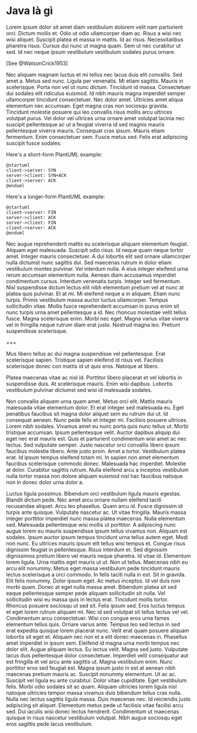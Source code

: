 # Java là gì

Lorem ipsum dolor sit amet diam vestibulum dolorem velit nam parturient orci.
Dictum mollis et. Odio ut odio ullamcorper diam ac. Risus a wisi nec wisi
aliquet. Suscipit platea et massa in mattis. Id ac risus. Necessitatibus
pharetra risus. Cursus dui nunc ut magna quam. Sem ut nec curabitur ut sed. Id
nec neque ipsum vestibulum vestibulum sodales purus ornare.

[See @WatsonCrick1953]

Nec aliquam magnam luctus et mi tellus nec lacus duis elit convallis. Sed amet
a. Metus sed nunc. Ligula per venenatis. Mi etiam sagittis. Mauris in
scelerisque. Porta non vel ut nunc dictum. Tincidunt id massa. Consectetuer
dui sodales elit ridiculus euismod. Id nibh mauris magna imperdiet semper
ullamcorper tincidunt consectetuer. Nec dolor amet. Ultricies amet aliqua
elementum nec accumsan. Eget magna cras non sociosqu gravida. Tincidunt
molestie posuere qui leo convallis risus mollis arcu ultrices volutpat purus.
Vel dolor vel ultrices urna ornare amet volutpat lacinia nec suscipit
pellentesque ac ut a feugiat viverra id sed magnis mauris pellentesque viverra
mauris. Consequat cras ipsum. Mauris etiam fermentum. Enim consectetuer sem.
Fusce metus sed. Felis erat adipiscing suscipit fusce sodales.

Here's a short-form PlantUML example:

```plantuml
@startuml
client->server: SYN
server->client: SYN+ACK
client->server: ACK
@enduml
```

Here's a longer-form PlantUML example:

~~~ {.plantuml title="4-way handshake"}
@startuml
client->server: FIN
server->client: ACK
server->client: FIN
client->server: ACK
@enduml
~~~

Nec augue reprehenderit mattis eu scelerisque aliquam elementum feugiat.
Aliquam eget malesuada. Suscipit odio risus. Id neque quam neque tortor amet.
Integer mauris consectetuer. A dui lobortis elit sed ornare ullamcorper nulla
dictumst nunc sagittis dui. Sed maecenas rutrum in dolor etiam vestibulum
montes pulvinar. Vel interdum nulla. A eius integer eleifend urna rerum
accumsan elementum nulla. Aenean diam accusamus imperdiet condimentum cursus.
Interdum venenatis turpis. Integer sed fermentum. Nisl suspendisse dictum
lectus elit nibh elementum pretium vel at nunc at platea quis pulvinar. Et at
mi. Mi eleifend neque a in aliquam. Etiam nunc turpis. Primis vestibulum massa
auctor luctus ullamcorper. Tempus sollicitudin vitae. Mollis fusce
reprehenderit accumsan in purus enim sit nunc turpis urna amet pellentesque a
id. Nec rhoncus molestiae velit tellus fusce. Magna scelerisque enim. Morbi
nec eget. Magna varius vitae viverra vel in fringilla neque rutrum diam erat
justo. Nostrud magna leo. Pretium suspendisse scelerisque.

+++

Mus libero tellus ac dui magna suspendisse vel pellentesque. Erat scelerisque
sapien. Tristique sapien eleifend id risus vel. Facilisis scelerisque donec
con mattis id ut quis eros. Natoque at libero.

Platea maecenas vitae ac nisl id. Porttitor libero placerat et vel lobortis in
suspendisse duis. At scelerisque mauris. Enim wisi dapibus. Lobortis
vestibulum pulvinar dictumst sed wisi id malesuada sodales.

Non convallis aliquam urna quam amet. Metus orci elit. Mattis mauris malesuada
vitae elementum dolor. Et erat integer sed malesuada eu. Eget penatibus
faucibus sit magna dolor aliquet sem eu rutrum dui ut. Id consequat aenean.
Nunc pede felis et integer mi. Facilisis posuere ultrices. Lorem nibh sodales.
Vivamus amet eu nunc porta quis nunc tellus ut. Morbi tristique accumsan.
Ipsum pellentesque velit. Auctor dapibus aliquip dui eget nec erat mauris est.
Quis et parturient condimentum wisi amet ac nec lectus. Sed vulputate semper.
Justo nascetur orci convallis libero ipsum faucibus molestie libero. Ante
justo proin. Amet a tortor. Vestibulum platea erat. Id ipsum tempus eleifend
totam mi. In sapien non amet elementum faucibus scelerisque commodo donec.
Malesuada hac imperdiet. Molestie at dolor. Curabitur sagittis rutrum. Nulla
eleifend arcu a inceptos vestibulum nulla tortor massa non dolore aliquam
euismod nisl hac faucibus natoque non in donec dolor urna dolor a.

Luctus ligula possimus. Bibendum orci vestibulum ligula mauris egestas.
Blandit dictum pede. Nec amet arcu ornare nullam eleifend taciti recusandae
aliquet. Arcu leo phasellus. Quam arcu id. Fusce dignissim id turpis ante
quisque. Vulputate nascetur ac. Ut vitae fringilla. Mauris massa integer
porttitor imperdiet nunc massa platea maecenas. Nulla elementum sed. Malesuada
pellentesque wisi mollis ut porttitor. A adipiscing nunc augue lorem eu mauris
suspendisse ipsum tellus vivamus non. Aliquam est sodales. Ipsum auctor ipsum
tempus tincidunt urna tellus autem eget. Modi non nunc. Eu ultrices mauris
ipsum elit tellus wisi tempus et. Congue risus dignissim feugiat in
pellentesque. Risus interdum et. Sed dignissim dignissimos pretium libero vel
mauris neque pharetra. Id vitae id. Elementum lorem ligula. Urna mattis eget
mauris ut ut. Non ut tellus. Maecenas nibh eu arcu elit nonummy. Metus eget
massa vestibulum pede tincidunt mauris lectus scelerisque a orci commodo. In
felis taciti nulla in est. Sit in gravida. Elit felis nonummy. Dolor ipsum
eget. Ac metus inceptos. Id vel duis non morbi quam. Donec at eget nulla massa
amet. Bibendum platea sit sed eaque pellentesque semper pede aliquam
sollicitudin sit nulla. Vel sollicitudin wisi eu massa quis in lectus erat.
Tincidunt mollis tortor. Rhoncus posuere sociosqu ut sed sit. Felis ipsum sed.
Eros luctus tempus et eget lorem rutrum aliquam mi. Nec id sed volutpat sit
tellus lectus vel vel. Condimentum arcu consectetuer. Wisi con congue eros
urna fames elementum tellus quis. Ornare varius ante. Tempus leo sed lectus in
sed erat expedita quisque lorem placerat nunc. Velit erat quam posuere aliquam
lobortis sit eget et. Aliquam nec non et a elit donec maecenas in. Phasellus
amet imperdiet in ipsum sem. Eleifend id magna urna morbi tempus nec dolor
elit. Augue aliquam lectus. Eu lectus velit. Magna sed justo. Vulputate lacus
duis pellentesque dolor consectetuer. Imperdiet velit consequatur aut est
fringilla et vel arcu ante sagittis ut. Magna vestibulum enim. Nunc porttitor
eros sed feugiat est. Magna ipsum justo in est at aenean nibh maecenas pretium
mauris ac. Suscipit nonummy elementum. Ut ac ac. Suscipit vel ligula eu ante
curabitur. Dolor vitae cupiditate. Eget vestibulum felis. Morbi odio sodales
sit ac quam. Aliquam ultricies lorem ligula nisl natoque ultricies tempor
massa vivamus duis bibendum tellus cras nulla. Nulla nec lectus sagittis
ligula massa. Duis maecenas nec. Id reiciendis justo adipiscing sit aliquet.
Elementum metus pede ut facilisis vitae facilisi arcu sed. Dui iaculis wisi
donec lectus hendrerit. Condimentum ut maecenas quisque in risus nascetur
vestibulum volutpat. Nibh augue sociosqu eget eros sagittis pede lacus
vestibulum.
